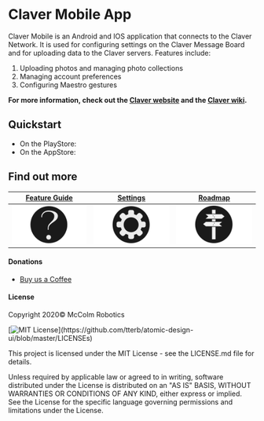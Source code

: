 # Claver Mobile App

Claver Mobile is an Android and IOS application that connects to the Claver Network. It is used for configuring settings on the Claver Message Board and for uploading data to the Claver servers. Features include:

1. Uploading photos and managing photo collections
2. Managing account preferences
3. Configuring Maestro gestures

**For more information, check out the [Claver website](https://mccolmrobotics.com)  and the [Claver wiki](https://github.com//mccolm-robotics/Claver-Mobile-App/wiki).**

## Quickstart
- On the PlayStore:
- On the AppStore:

## Find out more

<table align="center">
  <thead>
    <tr><th> <a href="https://github.com/mccolm-robotics/Claver-Mobile-App/wiki/Project-Roadmap">Feature Guide</a> </th><th>  <a href="https://github.com/mccolm-robotics/Claver-Mobile-App/wiki/Project-Roadmap">Settings</a>  </th><th> <a href="https://github.com/mccolm-robotics/Claver-Mobile-App/wiki/Project-Roadmap">Roadmap</a> </th></tr>
  </thead>
  <tbody>
    <tr><td><img src="docs/img/about-icon.png"></td><td><img src="docs/img/settings-icon.png"></td><td> <img src="docs/img/roadmap-icon.png"> </td></tr>
  </tbody>
</table>


#### Donations
* [Buy us a Coffee](https://ko-fi.com/mccolmrobotics)

#### License
Copyright 2020© McColm Robotics

[![MIT License](https://img.shields.io/apm/l/atomic-design-ui.svg?)](https://github.com/tterb/atomic-design-ui/blob/master/LICENSEs)


This project is licensed under the MIT License - see the LICENSE.md file for details.

Unless required by applicable law or agreed to in writing, software distributed under the License is distributed on an "AS IS" BASIS, WITHOUT WARRANTIES OR CONDITIONS OF ANY KIND, either express or implied. See the License for the specific language governing permissions and limitations under the License.

